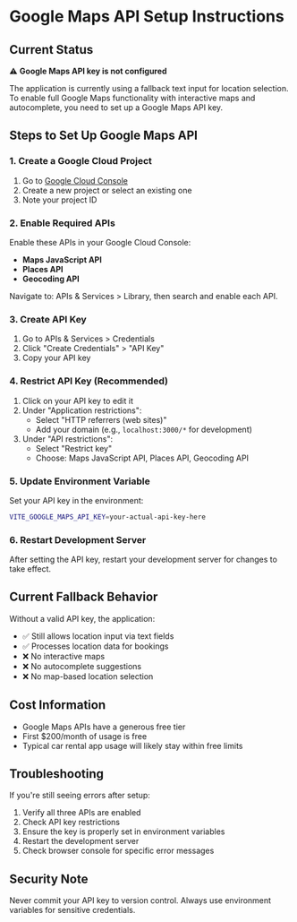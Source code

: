 # Google Maps API Setup Instructions

## Current Status
⚠️ **Google Maps API key is not configured**

The application is currently using a fallback text input for location selection. To enable full Google Maps functionality with interactive maps and autocomplete, you need to set up a Google Maps API key.

## Steps to Set Up Google Maps API

### 1. Create a Google Cloud Project
1. Go to [Google Cloud Console](https://console.cloud.google.com/)
2. Create a new project or select an existing one
3. Note your project ID

### 2. Enable Required APIs
Enable these APIs in your Google Cloud Console:
- **Maps JavaScript API**
- **Places API** 
- **Geocoding API**

Navigate to: APIs & Services > Library, then search and enable each API.

### 3. Create API Key
1. Go to APIs & Services > Credentials
2. Click "Create Credentials" > "API Key"
3. Copy your API key

### 4. Restrict API Key (Recommended)
1. Click on your API key to edit it
2. Under "Application restrictions":
   - Select "HTTP referrers (web sites)"
   - Add your domain (e.g., `localhost:3000/*` for development)
3. Under "API restrictions":
   - Select "Restrict key"
   - Choose: Maps JavaScript API, Places API, Geocoding API

### 5. Update Environment Variable
Set your API key in the environment:
```bash
VITE_GOOGLE_MAPS_API_KEY=your-actual-api-key-here
```

### 6. Restart Development Server
After setting the API key, restart your development server for changes to take effect.

## Current Fallback Behavior
Without a valid API key, the application:
- ✅ Still allows location input via text fields
- ✅ Processes location data for bookings
- ❌ No interactive maps
- ❌ No autocomplete suggestions
- ❌ No map-based location selection

## Cost Information
- Google Maps APIs have a generous free tier
- First $200/month of usage is free
- Typical car rental app usage will likely stay within free limits

## Troubleshooting
If you're still seeing errors after setup:
1. Verify all three APIs are enabled
2. Check API key restrictions
3. Ensure the key is properly set in environment variables
4. Restart the development server
5. Check browser console for specific error messages

## Security Note
Never commit your API key to version control. Always use environment variables for sensitive credentials.

